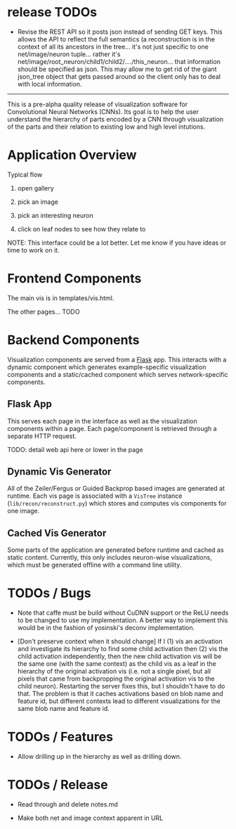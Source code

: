release TODOs
===

* Revise the REST API so it posts json instead of sending GET keys.
  This allows the API to reflect the full semantics (a reconstruction
  is in the context of all its ancestors in the tree... it's not just specific
  to one net/image/neuron tuple... rather it's net/image/root_neuron/child1/child2/..../this_neuron...
  that information should be specified as json. This may allow me to get rid of the giant
  json_tree object that gets passed around so the client only has to deal with local information.







---


This is a pre-alpha quality release of visualization software for Convolutional Neural Networks (CNNs).
Its goal is to help the user understand the hierarchy of parts encoded by a CNN through
visualization of the parts and their relation to existing low and high level intutions.

Application Overview
===

Typical flow

1. open gallery

2. pick an image

3. pick an interesting neuron

4. click on leaf nodes to see how they relate to 


NOTE: This interface could be a lot better. Let me know if you have ideas or
time to work on it.


Frontend Components
===

The main vis is in templates/vis.html.

The other pages... TODO


Backend Components
===

Visualization components are served from a [Flask](http://flask.pocoo.org/) app.
This interacts with a dynamic component which generates example-specific
visualization components and a static/cached component which serves network-specific
components.

Flask App
---
This serves each page in the interface as well as the visualization components within a page.
Each page/component is retrieved through a separate HTTP request.

TODO: detail web api here or lower in the page


Dynamic Vis Generator
---
All of the Zeiler/Fergus or Guided Backprop based images are generated at
runtime. Each vis page is associated with a `VisTree` instance (`lib/recon/reconstruct.py`) 
which stores and computes vis components for one image.


Cached Vis Generator
---
Some parts of the application are generated before runtime and cached
as static content. Currently, this only includes neuron-wise visualizations,
which must be generated offline with a command line utility.







TODOs / Bugs
===

* Note that caffe must be build without CuDNN support or the ReLU needs to
  be changed to use my implementation. A better way to implement this would
  be in the fashion of yosinski's deconv implementation.

* [Don't preserve context when it should change]
  If I (1) vis an activation and investigate its hierarchy to find some child activation
  then (2) vis the child activation independently, then the new child activation vis
  will be the same one (with the same context) as the child vis as a leaf in the hierarchy
  of the original activation vis (i.e. not a single pixel, but all pixels that came from
  backpropping the original activation vis to the child neuron). Restarting the
  server fixes this, but I shouldn't have to do that. The problem is that it caches
  activations based on blob name and feature id, but different contexts lead to different
  visualizations for the same blob name and feature id.


TODOs / Features
===

* Allow drilling up in the hierarchy as well as drilling down.


TODOs / Release
===

* Read through and delete notes.md

* Make both net and image context apparent in URL
